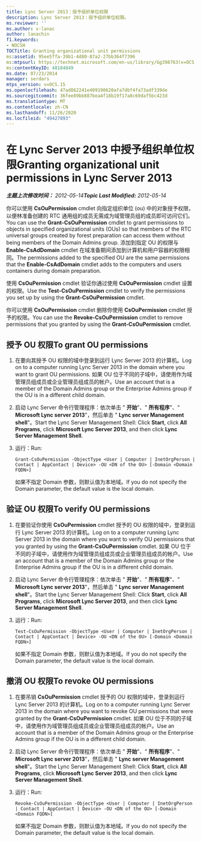 ```yaml
---
title: Lync Server 2013：授予组织单位权限
description: Lync Server 2013：授予组织单位权限。
ms.reviewer: ''
ms.author: v-lanac
author: lanachin
f1.keywords:
- NOCSH
TOCTitle: Granting organizational unit permissions
ms:assetid: 95ee5ffa-39b1-4d80-87a2-27bb364f7396
ms:mtpsurl: https://technet.microsoft.com/en-us/library/Gg398763(v=OCS.15)
ms:contentKeyID: 48184849
ms.date: 07/23/2014
manager: serdars
mtps_version: v=OCS.15
ms.openlocfilehash: 47ad862241e409190620afa7dbf4fa73adf339de
ms.sourcegitcommit: 36fee89bb887bea4f18b19f17a8c69daf5bc423d
ms.translationtype: MT
ms.contentlocale: zh-CN
ms.lasthandoff: 11/26/2020
ms.locfileid: "49427893"
---
```

# <a name="granting-organizational-unit-permissions-in-lync-server-2013"></a><span data-ttu-id="a3c05-103">在 Lync Server 2013 中授予组织单位权限</span><span class="sxs-lookup"><span data-stu-id="a3c05-103">Granting organizational unit permissions in Lync Server 2013</span></span>

<div data-xmlns="http://www.w3.org/1999/xhtml">

<div class="topic" data-xmlns="http://www.w3.org/1999/xhtml" data-msxsl="urn:schemas-microsoft-com:xslt" data-cs="https://msdn.microsoft.com/">

<div data-asp="https://msdn2.microsoft.com/asp">



</div>

<div id="mainSection">

<div id="mainBody"><span data-ttu-id="a3c05-104">

<span> </span></span><span class="sxs-lookup"><span data-stu-id="a3c05-104">

<span> </span></span></span>

<span data-ttu-id="a3c05-105">_**主题上次修改时间：** 2012-05-14_</span><span class="sxs-lookup"><span data-stu-id="a3c05-105">_**Topic Last Modified:** 2012-05-14_</span></span>

<span data-ttu-id="a3c05-106">你可以使用 **CsOuPermission** cmdlet 向指定组织单位 (ou) 中的对象授予权限，以便林准备创建的 RTC 通用组的成员无需成为域管理员组的成员即可访问它们。</span><span class="sxs-lookup"><span data-stu-id="a3c05-106">You can use the **Grant-CsOuPermission** cmdlet to grant permissions to objects in specified organizational units (OUs) so that members of the RTC universal groups created by forest preparation can access them without being members of the Domain Admins group.</span></span> <span data-ttu-id="a3c05-107">添加到指定 OU 的权限与 **Enable-CsAdDomain** cmdlet 在域准备期间添加到计算机和用户容器的权限相同。</span><span class="sxs-lookup"><span data-stu-id="a3c05-107">The permissions added to the specified OU are the same permissions that the **Enable-CsAdDomain** cmdlet adds to the computers and users containers during domain preparation.</span></span>

<span data-ttu-id="a3c05-108">使用 **CsOuPermission** cmdlet 验证你通过使用 **CsOuPermission** cmdlet 设置的权限。</span><span class="sxs-lookup"><span data-stu-id="a3c05-108">Use the **Test-CsOuPermission** cmdlet to verify the permissions you set up by using the **Grant-CsOuPermission** cmdlet.</span></span>

<span data-ttu-id="a3c05-109">你可以使用 **CsOuPermission** cmdlet 删除你使用 **CsOuPermission** cmdlet 授予的权限。</span><span class="sxs-lookup"><span data-stu-id="a3c05-109">You can use the **Revoke-CsOuPermission** cmdlet to remove permissions that you granted by using the **Grant-CsOuPermission** cmdlet.</span></span>

<div>

## <a name="to-grant-ou-permissions"></a><span data-ttu-id="a3c05-110">授予 OU 权限</span><span class="sxs-lookup"><span data-stu-id="a3c05-110">To grant OU permissions</span></span>

1.  <span data-ttu-id="a3c05-111">在要向其授予 OU 权限的域中登录到运行 Lync Server 2013 的计算机。</span><span class="sxs-lookup"><span data-stu-id="a3c05-111">Log on to a computer running Lync Server 2013 in the domain where you want to grant OU permissions.</span></span> <span data-ttu-id="a3c05-112">如果 OU 位于不同的子域中，请使用作为域管理员组成员或企业管理员组成员的帐户。</span><span class="sxs-lookup"><span data-stu-id="a3c05-112">Use an account that is a member of the Domain Admins group or the Enterprise Admins group if the OU is in a different child domain.</span></span>

2.  <span data-ttu-id="a3c05-113">启动 Lync Server 命令行管理程序：依次单击 " **开始**"、" **所有程序**"、" **Microsoft Lync server 2013**"，然后单击 " **Lync server Management shell**"。</span><span class="sxs-lookup"><span data-stu-id="a3c05-113">Start the Lync Server Management Shell: Click **Start**, click **All Programs**, click **Microsoft Lync Server 2013**, and then click **Lync Server Management Shell**.</span></span>

3.  <span data-ttu-id="a3c05-114">运行：</span><span class="sxs-lookup"><span data-stu-id="a3c05-114">Run:</span></span>
    
        Grant-CsOuPermission -ObjectType <User | Computer | InetOrgPerson | Contact | AppContact | Device> -OU <DN of the OU> [-Domain <Domain FQDN>]
    
    <span data-ttu-id="a3c05-115">如果不指定 Domain 参数，则默认值为本地域。</span><span class="sxs-lookup"><span data-stu-id="a3c05-115">If you do not specify the Domain parameter, the default value is the local domain.</span></span>

</div>

<div>

## <a name="to-verify-ou-permissions"></a><span data-ttu-id="a3c05-116">验证 OU 权限</span><span class="sxs-lookup"><span data-stu-id="a3c05-116">To verify OU permissions</span></span>

1.  <span data-ttu-id="a3c05-117">在要验证你使用 **CsOuPermission** cmdlet 授予的 OU 权限的域中，登录到运行 Lync Server 2013 的计算机。</span><span class="sxs-lookup"><span data-stu-id="a3c05-117">Log on to a computer running Lync Server 2013 in the domain where you want to verify OU permissions that you granted by using the **Grant-CsOuPermission** cmdlet.</span></span> <span data-ttu-id="a3c05-118">如果 OU 位于不同的子域中，请使用作为域管理员组成员或企业管理员组成员的帐户。</span><span class="sxs-lookup"><span data-stu-id="a3c05-118">Use an account that is a member of the Domain Admins group or the Enterprise Admins group if the OU is in a different child domain.</span></span>

2.  <span data-ttu-id="a3c05-119">启动 Lync Server 命令行管理程序：依次单击 " **开始**"、" **所有程序**"、" **Microsoft Lync server 2013**"，然后单击 " **Lync server Management shell**"。</span><span class="sxs-lookup"><span data-stu-id="a3c05-119">Start the Lync Server Management Shell: Click **Start**, click **All Programs**, click **Microsoft Lync Server 2013**, and then click **Lync Server Management Shell**.</span></span>

3.  <span data-ttu-id="a3c05-120">运行：</span><span class="sxs-lookup"><span data-stu-id="a3c05-120">Run:</span></span>
    
        Test-CsOuPermission -ObjectType <User | Computer | InetOrgPerson | Contact | AppContact | Device> -OU <DN of the OU> [-Domain <Domain FQDN>]
    
    <span data-ttu-id="a3c05-121">如果不指定 Domain 参数，则默认值为本地域。</span><span class="sxs-lookup"><span data-stu-id="a3c05-121">If you do not specify the Domain parameter, the default value is the local domain.</span></span>

</div>

<div>

## <a name="to-revoke-ou-permissions"></a><span data-ttu-id="a3c05-122">撤消 OU 权限</span><span class="sxs-lookup"><span data-stu-id="a3c05-122">To revoke OU permissions</span></span>

1.  <span data-ttu-id="a3c05-123">在要吊销 **CsOuPermission** cmdlet 授予的 OU 权限的域中，登录到运行 Lync Server 2013 的计算机。</span><span class="sxs-lookup"><span data-stu-id="a3c05-123">Log on to a computer running Lync Server 2013 in the domain where you want to revoke OU permissions that were granted by the **Grant-CsOuPermission** cmdlet.</span></span> <span data-ttu-id="a3c05-124">如果 OU 位于不同的子域中，请使用作为域管理员组成员或企业管理员组成员的帐户。</span><span class="sxs-lookup"><span data-stu-id="a3c05-124">Use an account that is a member of the Domain Admins group or the Enterprise Admins group if the OU is in a different child domain.</span></span>

2.  <span data-ttu-id="a3c05-125">启动 Lync Server 命令行管理程序：依次单击 " **开始**"、" **所有程序**"、" **Microsoft Lync server 2013**"，然后单击 " **Lync server Management shell**"。</span><span class="sxs-lookup"><span data-stu-id="a3c05-125">Start the Lync Server Management Shell: Click **Start**, click **All Programs**, click **Microsoft Lync Server 2013**, and then click **Lync Server Management Shell**.</span></span>

3.  <span data-ttu-id="a3c05-126">运行：</span><span class="sxs-lookup"><span data-stu-id="a3c05-126">Run:</span></span>
    
        Revoke-CsOuPermission -ObjectType <User | Computer | InetOrgPerson | Contact | AppContact | Device> -OU <DN of the OU> [-Domain <Domain FQDN>]
    
    <span data-ttu-id="a3c05-127">如果不指定 Domain 参数，则默认值为本地域。</span><span class="sxs-lookup"><span data-stu-id="a3c05-127">If you do not specify the Domain parameter, the default value is the local domain.</span></span>

<span data-ttu-id="a3c05-128"></div>

</div>

<span> </span>

</div>

</div>

</span><span class="sxs-lookup"><span data-stu-id="a3c05-128"></div>

</div>

<span> </span>

</div>

</div>

</span></span></div>

